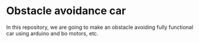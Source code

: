 # Obstacle avoidance car
In this repository, we are going to make an obstacle avoiding fully functional car using arduino and bo motors, etc.
